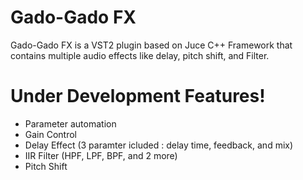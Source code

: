 # Gado-Gado FX


Gado-Gado FX is a VST2 plugin based on Juce C++ Framework that contains multiple audio effects like delay, pitch shift, and Filter. 


# Under Development Features!

  - Parameter automation
  - Gain Control
  - Delay Effect (3 paramter icluded : delay time, feedback, and mix)
  - IIR Filter (HPF, LPF, BPF, and 2 more)
  - Pitch Shift
